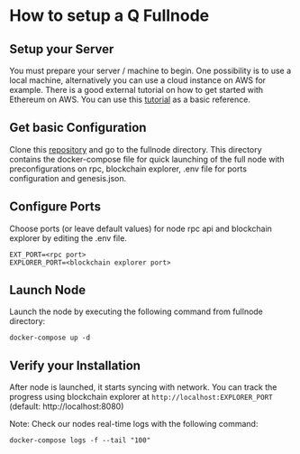# How to setup a Q Fullnode

## Setup your Server

You must prepare your server / machine to begin. One possibility is to use a local machine, alternatively you can use a cloud instance on AWS for example. There is a good external tutorial on how to get started with Ethereum on AWS. You can use this [tutorial](https://medium.com/@pilankar.akshay3/how-to-setup-a-ethereum-poa-private-proof-of-authority-ethereum-network-network-on-amazon-aws-5fdf56d2ad93) as a basic reference.

## Get basic Configuration

Clone this [repository](https://gitlab.com/q-dev/mainnet-public-tools/) and go to the fullnode directory. This directory contains the docker-compose file for quick launching of the full node with preconfigurations on rpc, blockchain explorer, .env file for ports configuration and genesis.json.

## Configure Ports

Choose ports (or leave default values) for node rpc api and blockchain explorer by editing the .env file.

`EXT_PORT=<rpc port>`  
`EXPLORER_PORT=<blockchain explorer port>`

## Launch Node

Launch the node by executing the following command from fullnode directory:

`docker-compose up -d`

## Verify your Installation

After node is launched, it starts syncing with network. You can track the progress using blockchain explorer at `http://localhost:EXPLORER_PORT` (default: http://localhost:8080)

Note: Check our nodes real-time logs with the following command:

`docker-compose logs -f --tail "100"`
